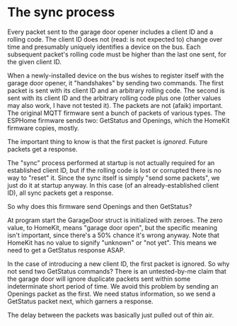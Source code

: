 The sync process
===

Every packet sent to the garage door opener includes a client ID and a rolling code. The client ID
does not (read: is not expected to) change over time and presumably uniquely identifies a device on
the bus. Each subsequent packet's rolling code must be higher than the last one sent, for the given
client ID.

When a newly-installed device on the bus wishes to register itself with the garage door opener, it
"handshakes" by sending two commands. The first packet is sent with its client ID and an arbitrary
rolling code. The second is sent with its client ID and the arbitrary rolling code plus one (other
values may also work, I have not tested it). The packets are not (afaik) important. The original
MQTT firmware sent a bunch of packets of various types. The ESPHome firmware sends two: GetStatus
and Openings, which the HomeKit firmware copies, mostly.

The important thing to know is that the first packet is *ignored*. Future packets get a response.

The "sync" process performed at startup is not actually required for an established client ID, but
if the rolling code is lost or corrupted there is no way to "reset" it. Since the sync itself is
simply "send some packets", we just do it at startup anyway. In this case (of an already-established
client ID), all sync packets get a response.

So why does this firmware send Openings and then GetStatus?

At program start the GarageDoor struct is initialized with zeroes. The zero value, to HomeKit, means
"garage door open", but the specific meaning isn't important, since there's a 50% chance it's wrong
anyway. Note that HomeKit has no value to signify "unknown" or "not yet". This means we need to get
a GetStatus response ASAP.

In the case of introducing a new client ID, the first packet is ignored. So why not send two
GetStatus commands? There is an untested-by-me claim that the garage door will ignore duplicate
packets sent within some indeterminate short period of time. We avoid this problem by sending an
Openings packet as the first. We need status information, so we send a GetStatus packet next,
which garners a response.

The delay between the packets was basically just pulled out of thin air.
